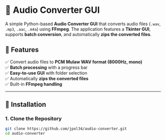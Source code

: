 # 🎵 Audio Converter GUI

A simple Python-based **Audio Converter GUI** that converts audio files (`.wav`, `.mp3`, `.aac`, `.m4a`) using **FFmpeg**. The application features a **Tkinter GUI**, supports **batch conversion**, and automatically **zips the converted files**.

## 🚀 Features
✅ Convert audio files to **PCM Mulaw WAV format (8000Hz, mono)**  
✅ **Batch processing** with a progress bar  
✅ **Easy-to-use GUI** with folder selection  
✅ Automatically **zips the converted files**  
✅ Built-in **FFmpeg handling**  

---

## 📌 Installation

### **1. Clone the Repository**
```sh
git clone https://github.com/jpol34/audio-converter.git
cd audio-converter
